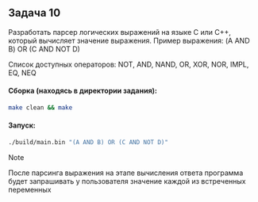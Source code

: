 ## Задача 10
Разработать парсер логических выражений на языке С или С++, который
вычисляет значение выражения. Пример выражения: (A AND B) OR (C AND NOT D)

Список доступных операторов: NOT, AND, NAND, OR, XOR, NOR, IMPL, EQ, NEQ 

#### Сборка (находясь в директории задания):
```bash
make clean && make
```

#### Запуск:

```bash
./build/main.bin "(A AND B) OR (C AND NOT D)"
```

> [!NOTE]
> После парсинга выражения на этапе вычисления ответа программа будет запрашивать у пользователя значение каждой из встреченных переменных
